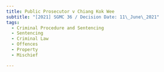 ```yaml
---
title: Public Prosecutor v Chiang Kok Wee
subtitle: "[2021] SGMC 36 / Decision Date: 11\_June\_2021"
tags:
  - Criminal Procedure and Sentencing
  - Sentencing
  - Criminal Law
  - Offences
  - Property
  - Mischief

---
```

